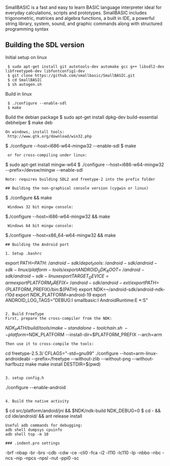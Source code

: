 SmallBASIC is a fast and easy to learn BASIC language interpreter ideal for everyday calculations, scripts and prototypes. SmallBASIC includes trigonometric, matrices and algebra functions, a built in IDE, a powerful string library, system, sound, and graphic commands along with structured programming syntax

## Building the SDL version

Initial setup on linux
```
 $ sudo apt-get install git autotools-dev automake gcc g++ libsdl2-dev libfreetype6-dev libfontconfig1-dev
 $ git clone https://github.com/smallbasic/SmallBASIC.git
 $ cd SmallBASIC
 $ sh autogen.sh
```
Build in linux
```
 $ ./configure --enable-sdl
 $ make
```
Build the debian package
 $ sudo apt-get install dpkg-dev build-essential debhelper
 $ make deb
```
On windows, install tools:
 http://www.gtk.org/download/win32.php
```
 $ ./configure --host=i686-w64-mingw32 --enable-sdl
 $ make
```
 or for cross-compiling under linux:
```
 $ sudo apt-get install mingw-w64
 $ ./configure --host=i686-w64-mingw32 --prefix=/devsw/mingw --enable-sdl
```
Note: requires building SDL2 and freetype-2 into the prefix folder

## Building the non-graphical console version (cygwin or linux)
```
 $ ./configure && make
```
 Windows 32 bit mingw console:
```
 $./configure --host=i686-w64-mingw32 && make
```
 Windows 64 bit mingw console:
```
 $./configure --host=x86_64-w64-mingw32 && make
```
## Building the Android port

1. Setup .bashrc
```
export PATH=$PATH:~/android-sdk/depot_tools:~/android-sdk/android-sdk-linux/platform-tools/
export ANDROID_SDK_ROOT=~/android-sdk/android-sdk-linux
export TARGET_DEVICE=arm
export PLATFORM_PREFIX=~/android-sdk/android-ext/
export PATH=${PLATFORM_PREFIX}/bin:${PATH}
export NDK=~/android-sdk/android-ndk-r10d
export NDK_PLATFORM=android-19
export ANDROID_LOG_TAGS="DEBUG:I smallbasic:I AndroidRuntime:E *:S"
```

2. Build FreeType
First, prepare the cross-compiler from the NDK:
```
  $NDK_PATH/build/tools/make-standalone-toolchain.sh \
      --platform=$NDK_PLATFORM --install-dir=$PLATFORM_PREFIX --arch=arm
```
Then use it to cross-compile the tools:
```
  cd freetype-2.5.3/
  CFLAGS="-std=gnu99" ./configure --host=arm-linux-androideabi --prefix=/freetype --without-zlib --without-png --without-harfbuzz
  make
  make install DESTDIR=$(pwd)
```

3. setup config.h
```
./configure --enable-android
```

4. Build the native activity
```
$ cd src/platform/andoid/jni && $NDK/ndk-build NDK_DEBUG=0
$ cd - && cd ide/android/ && ant release install
```
Useful adb commands for debugging:
adb shell dumpsys cpuinfo
adb shell top -m 10

### .indent.pro settings
```
 -brf -nbap -br -brs -cdb -cdw -ce -cli0 -fca -i2 -l110 -lc110 -lp
 -nbbo -nbc -ncs -nip -npcs -npsl -nut -ppi0 -sc
```
